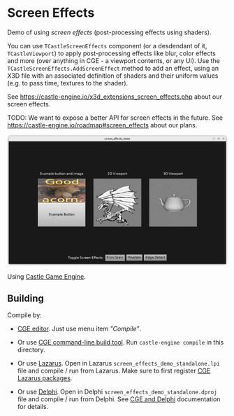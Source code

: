 # Screen Effects

Demo of using _screen effects_ (post-processing effects using shaders).

You can use `TCastleScreenEffects` component (or a desdendant of it, `TCastleViewport`) to apply post-processing effects like blur, color effects and more (over anything in CGE - a viewport contents, or any UI). Use the `TCastleScreenEffects.AddScreenEffect` method to add an effect, using an X3D file with an associated definition of shaders and their uniform values (e.g. to pass time, textures to the shader).

See https://castle-engine.io/x3d_extensions_screen_effects.php about our screen effects.

TODO: We want to expose a better API for screen effects in the future. See https://castle-engine.io/roadmap#screen_effects about our plans.

![Screenshot](screenshot.png)

Using [Castle Game Engine](https://castle-engine.io/).

## Building

Compile by:

- [CGE editor](https://castle-engine.io/manual_editor.php). Just use menu item _"Compile"_.

- Or use [CGE command-line build tool](https://castle-engine.io/build_tool). Run `castle-engine compile` in this directory.

- Or use [Lazarus](https://www.lazarus-ide.org/). Open in Lazarus `screen_effects_demo_standalone.lpi` file and compile / run from Lazarus. Make sure to first register [CGE Lazarus packages](https://castle-engine.io/lazarus).

- Or use [Delphi](https://www.embarcadero.com/products/Delphi). Open in Delphi `screen_effects_demo_standalone.dproj` file and compile / run from Delphi. See [CGE and Delphi](https://castle-engine.io/delphi) documentation for details.

